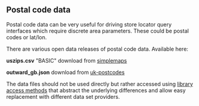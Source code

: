 
## Postal code data

Postal code data can be very useful for driving store locator query
interfaces which require discrete area parameters. These could be
postal codes or lat/lon.

There are various open data releases of postal code data. Available
here:

**uszips.csv** "BASIC" download from [simplemaps](https://simplemaps.com/data/us-zips)

**outward_gb.json** download from [uk-postcodes](https://github.com/gibbs/uk-postcodes)

The data files should not be used directly but rather accessed
using [library access methods](../../geo.py)
that abstract the underlying differences  and allow easy replacement
with different data set providers.
